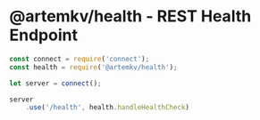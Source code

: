 @artemkv/health - REST Health Endpoint
=======

```js
const connect = require('connect');
const health = require('@artemkv/health');

let server = connect();

server
    .use('/health', health.handleHealthCheck)
```